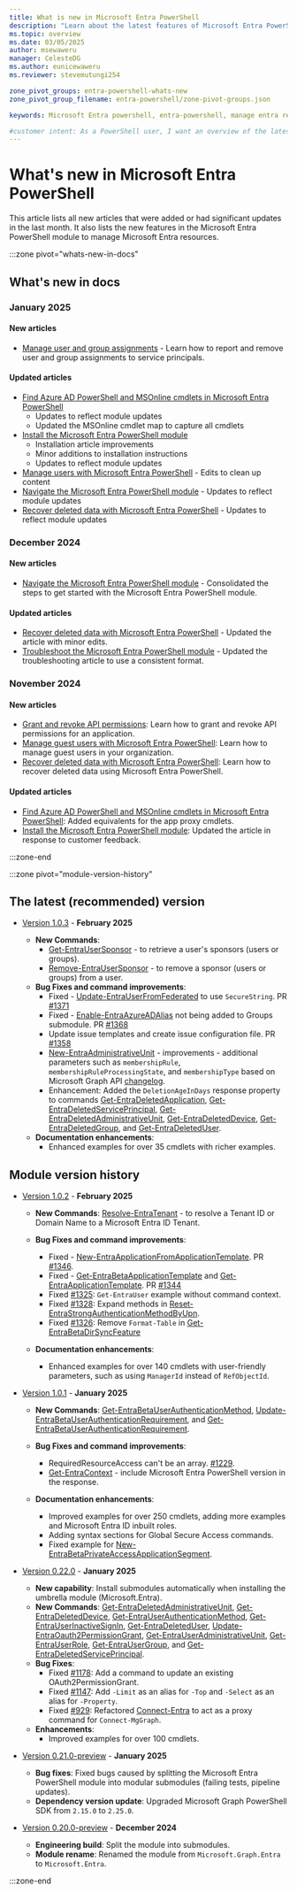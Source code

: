```yaml
---
title: What is new in Microsoft Entra PowerShell
description: "Learn about the latest features of Microsoft Entra PowerShell."
ms.topic: overview
ms.date: 03/05/2025
author: msewaweru
manager: CelesteDG
ms.author: eunicewaweru
ms.reviewer: stevemutungi254

zone_pivot_groups: entra-powershell-whats-new
zone_pivot_group_filename: entra-powershell/zone-pivot-groups.json

keywords: Microsoft Entra powershell, entra-powershell, manage entra resources using powershell, entra powershell new features, what's new in entra powershell

#customer intent: As a PowerShell user, I want an overview of the latest features of Microsoft Entra PowerShell module and all the related doc updates.
---
```


# What's new in Microsoft Entra PowerShell

This article lists all new articles that were added or had significant updates in the last month. It also lists the new features in the Microsoft Entra PowerShell module to manage Microsoft Entra resources.

:::zone pivot="whats-new-in-docs"

## What's new in docs

### January 2025

#### New articles

- [Manage user and group assignments](manage-user-group-assignment.md) - Learn how to report and remove user and group assignments to service principals.

#### Updated articles

- [Find Azure AD PowerShell and MSOnline cmdlets in Microsoft Entra PowerShell](azuread-powershell-to-entra-powershell-mapping.md)
  - Updates to reflect module updates
  - Updated the MSOnline cmdlet map to capture all cmdlets
- [Install the Microsoft Entra PowerShell module](installation.md)
  - Installation article improvements
  - Minor additions to installation instructions
  - Updates to reflect module updates
- [Manage users with Microsoft Entra PowerShell](manage-user.md) - Edits to clean up content
- [Navigate the Microsoft Entra PowerShell module](navigate-entraps.md) - Updates to reflect module updates
- [Recover deleted data with Microsoft Entra PowerShell](recover-deleted-data.md) - Updates to reflect module updates

### December 2024

#### New articles

- [Navigate the Microsoft Entra PowerShell module](navigate-entraps.md) - Consolidated the steps to get started with the Microsoft Entra PowerShell module.

#### Updated articles

- [Recover deleted data with Microsoft Entra PowerShell](recover-deleted-data.md) - Updated the article with minor edits.
- [Troubleshoot the Microsoft Entra PowerShell module](troubleshooting.md) - Updated the troubleshooting article to use a consistent format.

### November 2024

#### New articles

- [Grant and revoke API permissions](how-to-grant-revoke-api-permissions.md): Learn how to grant and revoke API permissions for an application.
- [Manage guest users with Microsoft Entra PowerShell](manage-guest-users.md): Learn how to manage guest users in your organization.
- [Recover deleted data with Microsoft Entra PowerShell](recover-deleted-data.md): Learn how to recover deleted data using Microsoft Entra PowerShell.

#### Updated articles

- [Find Azure AD PowerShell and MSOnline cmdlets in Microsoft Entra PowerShell](azuread-powershell-to-entra-powershell-mapping.md): Added equivalents for the app proxy cmdlets.
- [Install the Microsoft Entra PowerShell module](installation.md): Updated the article in response to customer feedback.

:::zone-end

:::zone pivot="module-version-history"

## The latest (recommended) version

- [Version 1.0.3][posh-1.0.3] - **February 2025**

  - **New Commands**:
    - [Get-EntraUserSponsor](/powershell/module/microsoft.entra/get-entrausersponsor) - to retrieve a user's sponsors (users or groups).
    - [Remove-EntraUserSponsor](/powershell/module/microsoft.entra/remove-entrausersponsor) - to remove a sponsor (users or groups) from a user.
  - **Bug Fixes and command improvements**:
    - Fixed - [Update-EntraUserFromFederated](/powershell/module/microsoft.entra/update-entrauserfromfederated) to use `SecureString`. PR [#1371](https://github.com/microsoftgraph/entra-powershell/pull/1371)
    - Fixed - [Enable-EntraAzureADAlias](/powershell/module/microsoft.entra/enable-entraazureadalias) not being added to Groups submodule. PR [#1368](https://github.com/microsoftgraph/entra-powershell/pull/1368)
    - Update issue templates and create issue configuration file. PR [#1358](https://github.com/microsoftgraph/entra-powershell/pull/1358)
    - [New-EntraAdministrativeUnit](/powershell/module/microsoft.entra/new-entraadministrativeunit) - improvements - additional parameters such as `membershipRule`, `membershipRuleProcessingState`, and `membershipType` based on Microsoft Graph API [changelog](https://developer.microsoft.com/en-us/graph/changelog/?search=3ea44add-bba5-48f7-9c74-1f1588d988d5).
    - Enhancement: Added the `DeletionAgeInDays` response property to commands [Get-EntraDeletedApplication](/powershell/module/microsoft.entra/get-entradeletedapplication), [Get-EntraDeletedServicePrincipal](/powershell/module/microsoft.entra/get-entradeletedserviceprincipal), [Get-EntraDeletedAdministrativeUnit](/powershell/module/microsoft.entra/get-entradeletedadministrativeunit), [Get-EntraDeletedDevice](/powershell/module/microsoft.entra/get-entradeleteddevice), [Get-EntraDeletedGroup](/powershell/module/microsoft.entra/get-entradeletedgroup), and [Get-EntraDeletedUser](/powershell/module/microsoft.entra/get-entradeleteduser).
  - **Documentation enhancements**:
    - Enhanced examples for over 35 cmdlets with richer examples.

## Module version history

- [Version 1.0.2][posh-1.0.2] - **February 2025**

  - **New Commands**: [Resolve-EntraTenant](/powershell/module/microsoft.entra/resolve-entratenant) - to resolve a Tenant ID or Domain Name to a Microsoft Entra ID Tenant.
  - **Bug Fixes and command improvements**:
    - Fixed - [New-EntraApplicationFromApplicationTemplate](/powershell/module/microsoft.entra/new-entraapplicationfromapplicationtemplate). PR [#1346](https://github.com/microsoftgraph/entra-powershell/pull/1346).
    - Fixed - [Get-EntraBetaApplicationTemplate](/powershell/module/microsoft.entra.beta/get-entrabetaapplicationtemplate) and [Get-EntraApplicationTemplate](/powershell/module/microsoft.entra/get-entraapplicationtemplate). PR [#1344](https://github.com/microsoftgraph/entra-powershell/pull/1344)
    - Fixed [#1325](https://github.com/microsoftgraph/entra-powershell/issues/1325): `Get-EntraUser` example without command context.
    - Fixed [#1328](https://github.com/microsoftgraph/entra-powershell/issues/1328): Expand methods in [Reset-EntraStrongAuthenticationMethodByUpn](/powershell/module/microsoft.entra/reset-entrastrongauthenticationmethodbyupn).
    - Fixed [#1326](https://github.com/microsoftgraph/entra-powershell/pull/1335): Remove `Format-Table` in [Get-EntraBetaDirSyncFeature](/powershell/module/microsoft.entra.beta/get-entrabetadirsyncfeature)

  - **Documentation enhancements**:
    - Enhanced examples for over 140 cmdlets with user-friendly parameters, such as using `ManagerId` instead of `RefObjectId`.

- [Version 1.0.1][posh-1.0.1] - **January 2025**

  - **New Commands**: [Get-EntraBetaUserAuthenticationMethod](/powershell/module/microsoft.entra.beta/get-entrabetauserauthenticationmethod), [Update-EntraBetaUserAuthenticationRequirement](/powershell/module/microsoft.entra.beta/update-entrabetauserauthenticationrequirement), and [Get-EntraBetaUserAuthenticationRequirement](/powershell/module/microsoft.entra.beta/get-entrabetauserauthenticationrequirement).
  - **Bug Fixes and command improvements**:
    - RequiredResourceAccess can't be an array. [#1229](https://github.com/microsoftgraph/entra-powershell/pull/1229).
    - [Get-EntraContext](/powershell/module/microsoft.entra/get-entracontext) - include Microsoft Entra PowerShell version in the response.

  - **Documentation enhancements**:
    - Improved examples for over 250 cmdlets, adding more examples and Microsoft Entra ID inbuilt roles.
    - Adding syntax sections for Global Secure Access commands.
    - Fixed example for [New-EntraBetaPrivateAccessApplicationSegment](/powershell/module/microsoft.entra.beta/new-entrabetaprivateaccessapplication).

- [Version 0.22.0][posh-0.22.0] - **January 2025**

  - **New capability**: Install submodules automatically when installing the umbrella module (Microsoft.Entra).
  - **New Commands**: [Get-EntraDeletedAdministrativeUnit](/powershell/module/microsoft.entra/get-entradeletedadministrativeunit), [Get-EntraDeletedDevice](/powershell/module/microsoft.entra/get-entradeleteddevice), [Get-EntraUserAuthenticationMethod](/powershell/module/microsoft.entra/get-entrauserauthenticationmethod), [Get-EntraUserInactiveSignIn](/powershell/module/microsoft.entra/get-entrauserinactivesignin), [Get-EntraDeletedUser](/powershell/module/microsoft.entra/get-entradeleteduser), [Update-EntraOauth2PermissionGrant](/powershell/module/microsoft.entra/update-entraoauth2permissiongrant), [Get-EntraUserAdministrativeUnit](/powershell/module/microsoft.entra/get-entrauseradministrativeunit), [Get-EntraUserRole](/powershell/module/microsoft.entra/get-entrauserrole), [Get-EntraUserGroup](/powershell/module/microsoft.entra/get-entrausergroup), and [Get-EntraDeletedServicePrincipal](/powershell/module/microsoft.entra/get-entradeletedserviceprincipal).
  - **Bug Fixes**:
    - Fixed [#1178](https://github.com/microsoftgraph/entra-powershell/issues/1178): Add a command to update an existing OAuth2PermissionGrant.
    - Fixed [#1147](https://github.com/microsoftgraph/entra-powershell/issues/1147): Add `-Limit` as an alias for `-Top` and `-Select` as an alias for `-Property`.
    - Fixed [#929](https://github.com/microsoftgraph/entra-powershell/issues/929): Refactored [Connect-Entra](/powershell/module/microsoft.entra/connect-entra) to act as a proxy command for `Connect-MgGraph`.
  - **Enhancements**:
    - Improved examples for over 100 cmdlets.

- [Version 0.21.0-preview][posh-0.21.0] - **January 2025**

  - **Bug fixes**: Fixed bugs caused by splitting the Microsoft Entra PowerShell module into modular submodules (failing tests, pipeline updates).  
  - **Dependency version update**: Upgraded Microsoft Graph PowerShell SDK from `2.15.0` to `2.25.0`.

- [Version 0.20.0-preview][posh-0.20.0] - **December 2024**

  - **Engineering build**: Split the module into submodules.
  - **Module rename**: Renamed the module from `Microsoft.Graph.Entra` to `Microsoft.Entra`.

:::zone-end

[posh-1.0.3]: https://www.powershellgallery.com/packages/Microsoft.Entra/1.0.3
[posh-1.0.2]: https://www.powershellgallery.com/packages/Microsoft.Entra/1.0.2
[posh-1.0.1]: https://www.powershellgallery.com/packages/Microsoft.Entra/1.0.1
[posh-0.22.0]: https://www.powershellgallery.com/packages/Microsoft.Entra/0.22.0
[posh-0.21.0]: https://www.powershellgallery.com/packages/Microsoft.Graph.Entra/0.21.0-preview
[posh-0.20.0]: https://www.powershellgallery.com/packages/Microsoft.Graph.Entra/0.20.0-preview
